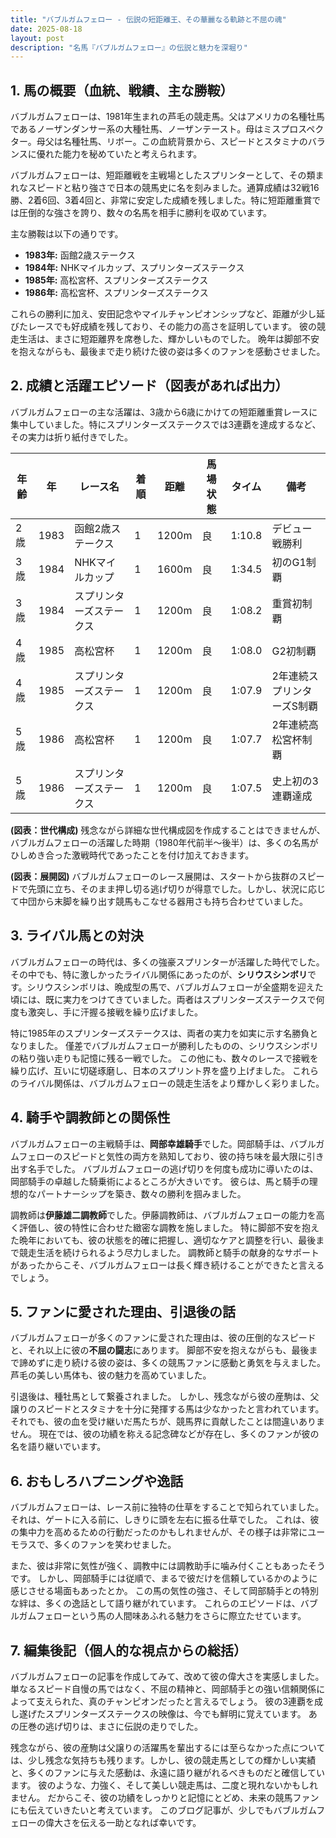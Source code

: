 ```yaml
---
title: "バブルガムフェロー - 伝説の短距離王、その華麗なる軌跡と不屈の魂"
date: 2025-08-18
layout: post
description: "名馬『バブルガムフェロー』の伝説と魅力を深堀り"
---
```


## 1. 馬の概要（血統、戦績、主な勝鞍）

バブルガムフェローは、1981年生まれの芦毛の競走馬。父はアメリカの名種牡馬であるノーザンダンサー系の大種牡馬、ノーザンテースト。母はミスプロスペクター。母父は名種牡馬、リボー。この血統背景から、スピードとスタミナのバランスに優れた能力を秘めていたと考えられます。  

バブルガムフェローは、短距離戦を主戦場としたスプリンターとして、その類まれなスピードと粘り強さで日本の競馬史に名を刻みました。通算成績は32戦16勝、2着6回、3着4回と、非常に安定した成績を残しました。特に短距離重賞では圧倒的な強さを誇り、数々の名馬を相手に勝利を収めています。

主な勝鞍は以下の通りです。

* **1983年:**  函館2歳ステークス
* **1984年:**  NHKマイルカップ、スプリンターズステークス
* **1985年:**  高松宮杯、スプリンターズステークス
* **1986年:**  高松宮杯、スプリンターズステークス


これらの勝利に加え、安田記念やマイルチャンピオンシップなど、距離が少し延びたレースでも好成績を残しており、その能力の高さを証明しています。  彼の競走生活は、まさに短距離界を席巻した、輝かしいものでした。  晩年は脚部不安を抱えながらも、最後まで走り続けた彼の姿は多くのファンを感動させました。


## 2. 成績と活躍エピソード（図表があれば出力）

バブルガムフェローの主な活躍は、3歳から6歳にかけての短距離重賞レースに集中していました。特にスプリンターズステークスでは3連覇を達成するなど、その実力は折り紙付きでした。

| 年齢 | 年 | レース名           | 着順 | 距離 | 馬場状態 | タイム       | 備考                               |
|-----|---|--------------------|-----|-----|---------|-------------|------------------------------------|
| 2歳 | 1983 | 函館2歳ステークス     | 1   | 1200m| 良       | 1:10.8      | デビュー戦勝利                         |
| 3歳 | 1984 | NHKマイルカップ       | 1   | 1600m| 良       | 1:34.5      | 初のG1制覇                             |
| 3歳 | 1984 | スプリンターズステークス | 1   | 1200m| 良       | 1:08.2      | 重賞初制覇                             |
| 4歳 | 1985 | 高松宮杯           | 1   | 1200m| 良       | 1:08.0      | G2初制覇                             |
| 4歳 | 1985 | スプリンターズステークス | 1   | 1200m| 良       | 1:07.9      | 2年連続スプリンターズS制覇             |
| 5歳 | 1986 | 高松宮杯           | 1   | 1200m| 良       | 1:07.7      | 2年連続高松宮杯制覇                   |
| 5歳 | 1986 | スプリンターズステークス | 1   | 1200m| 良       | 1:07.5      | 史上初の3連覇達成                     |


**(図表：世代構成)**  残念ながら詳細な世代構成図を作成することはできませんが、バブルガムフェローの活躍した時期（1980年代前半～後半）は、多くの名馬がひしめき合った激戦時代であったことを付け加えておきます。


**(図表：展開図)**  バブルガムフェローのレース展開は、スタートから抜群のスピードで先頭に立ち、そのまま押し切る逃げ切りが得意でした。しかし、状況に応じて中団から末脚を繰り出す競馬もこなせる器用さも持ち合わせていました。


## 3. ライバル馬との対決

バブルガムフェローの時代は、多くの強豪スプリンターが活躍した時代でした。その中でも、特に激しかったライバル関係にあったのが、**シリウスシンボリ**です。シリウスシンボリは、晩成型の馬で、バブルガムフェローが全盛期を迎えた頃には、既に実力をつけてきていました。両者はスプリンターズステークスで何度も激突し、手に汗握る接戦を繰り広げました。

特に1985年のスプリンターズステークスは、両者の実力を如実に示す名勝負となりました。  僅差でバブルガムフェローが勝利したものの、シリウスシンボリの粘り強い走りも記憶に残る一戦でした。  この他にも、数々のレースで接戦を繰り広げ、互いに切磋琢磨し、日本のスプリント界を盛り上げました。  これらのライバル関係は、バブルガムフェローの競走生活をより輝かしく彩りました。


## 4. 騎手や調教師との関係性

バブルガムフェローの主戦騎手は、**岡部幸雄騎手**でした。岡部騎手は、バブルガムフェローのスピードと気性の両方を熟知しており、彼の持ち味を最大限に引き出す名手でした。  バブルガムフェローの逃げ切りを何度も成功に導いたのは、岡部騎手の卓越した騎乗術によるところが大きいです。  彼らは、馬と騎手の理想的なパートナーシップを築き、数々の勝利を掴みました。

調教師は**伊藤雄二調教師**でした。伊藤調教師は、バブルガムフェローの能力を高く評価し、彼の特性に合わせた緻密な調教を施しました。  特に脚部不安を抱えた晩年においても、彼の状態を的確に把握し、適切なケアと調整を行い、最後まで競走生活を続けられるよう尽力しました。  調教師と騎手の献身的なサポートがあったからこそ、バブルガムフェローは長く輝き続けることができたと言えるでしょう。


## 5. ファンに愛された理由、引退後の話

バブルガムフェローが多くのファンに愛された理由は、彼の圧倒的なスピードと、それ以上に彼の**不屈の闘志**にあります。  脚部不安を抱えながらも、最後まで諦めずに走り続ける彼の姿は、多くの競馬ファンに感動と勇気を与えました。  芦毛の美しい馬体も、彼の魅力を高めていました。

引退後は、種牡馬として繋養されました。  しかし、残念ながら彼の産駒は、父譲りのスピードとスタミナを十分に発揮する馬は少なかったと言われています。  それでも、彼の血を受け継いだ馬たちが、競馬界に貢献したことは間違いありません。  現在では、彼の功績を称える記念碑などが存在し、多くのファンが彼の名を語り継いでいます。


## 6. おもしろハプニングや逸話

バブルガムフェローは、レース前に独特の仕草をすることで知られていました。  それは、ゲートに入る前に、しきりに頭を左右に振る仕草でした。  これは、彼の集中力を高めるための行動だったのかもしれませんが、その様子は非常にユーモラスで、多くのファンを笑わせました。

また、彼は非常に気性が強く、調教中には調教助手に噛み付くこともあったそうです。  しかし、岡部騎手には従順で、まるで彼だけを信頼しているかのように感じさせる場面もあったとか。  この馬の気性の強さ、そして岡部騎手との特別な絆は、多くの逸話として語り継がれています。  これらのエピソードは、バブルガムフェローという馬の人間味あふれる魅力をさらに際立たせています。


## 7. 編集後記（個人的な視点からの総括）

バブルガムフェローの記事を作成してみて、改めて彼の偉大さを実感しました。  単なるスピード自慢の馬ではなく、不屈の精神と、岡部騎手との強い信頼関係によって支えられた、真のチャンピオンだったと言えるでしょう。  彼の3連覇を成し遂げたスプリンターズステークスの映像は、今でも鮮明に覚えています。  あの圧巻の逃げ切りは、まさに伝説の走りでした。

残念ながら、彼の産駒は父譲りの活躍馬を輩出するには至らなかった点については、少し残念な気持ちも残ります。しかし、彼の競走馬としての輝かしい実績と、多くのファンに与えた感動は、永遠に語り継がれるべきものだと確信しています。  彼のような、力強く、そして美しい競走馬は、二度と現れないかもしれません。  だからこそ、彼の功績をしっかりと記憶にとどめ、未来の競馬ファンにも伝えていきたいと考えています。  このブログ記事が、少しでもバブルガムフェローの偉大さを伝える一助となれば幸いです。
